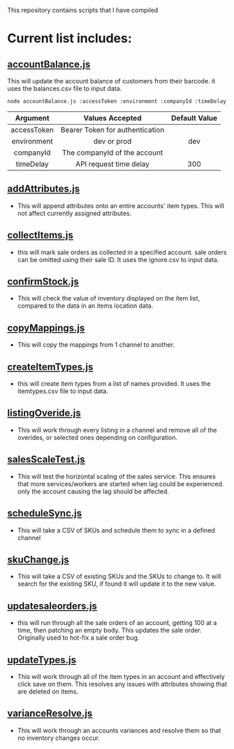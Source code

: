 This repository contains scripts that I have compiled

Current list includes:
===
[accountBalance.js](https://github.com/N4NO1/script/blob/main/Stokly-Scripts/accountBalance.js)
---
This will update the account balance of customers from their barcode.  it uses the balances.csv file to input data.
```node
node accountBalance.js :accessToken :environment :companyId :timeDelay
```
|Argument|Values Accepted|Default Value|
|:---:|:---:|:---:|
|accessToken|Bearer Token for authentication|
|environment|dev or prod|dev|
|companyId|The companyId of the account|
|timeDelay|API request time delay|300

[addAttributes.js](https://github.com/N4NO1/script/blob/main/Stokly-Scripts/addAttributes.js)
---
* This will append attributes onto an entire accounts' item types.  This will not affect currently assigned attributes.

[collectItems.js](https://github.com/N4NO1/script/blob/main/Stokly-Scripts/collectItems.js)
---
* this will mark sale orders as collected in a specified account.  sale orders can be omitted using their sale ID.  It uses the ignore.csv to input data.

[confirmStock.js](https://github.com/N4NO1/script/blob/main/Stokly-Scripts/conmfirmStock.js)
---
* This will check the value of inventory displayed on the item list, compared to the data in an items location data.

[copyMappings.js](https://github.com/N4NO1/script/blob/main/Stokly-Scripts/copyMappings.js)
---
* This will copy the mappings from 1 channel to another. 

[createItemTypes.js](https://github.com/N4NO1/script/blob/main/Stokly-Scripts/createItemTypes.js)
---
* this will create item types from a list of names provided. It uses the itemtypes.csv file to input data.

[listingOveride.js](https://github.com/N4NO1/script/blob/main/Stokly-Scripts/listingOveride.js)
---
* This will work through every listing in a channel and remove all of the overides, or selected ones depending on configuration.

[salesScaleTest.js](https://github.com/N4NO1/script/blob/main/Stokly-Scripts/salesScaleTest.js)
---
* This will test the horizontal scaling of the sales service. This ensures that more services/workers are started when lag could be experienced. only the account causing the lag should be affected.

[scheduleSync.js](https://github.com/N4NO1/script/blob/main/Stokly-Scripts/scheduleSync.js)
---
* This will take a CSV of SKUs and schedule them to sync in a defined channel

[skuChange.js](https://github.com/N4NO1/script/blob/main/Stokly-Scripts/skuChange.js)
---
* This will take a CSV of existing SKUs and the SKUs to change to.  It will search for the existing SKU, if found it will update it to the new value.

[updatesaleorders.js](https://github.com/N4NO1/script/blob/main/Stokly-Scripts/updatesaleorders.js)
---
* this will run through all the sale orders of an account, getting 100 at a time, then patching an empty body.  This updates the sale order.  Originally used to hot-fix a sale order bug.

[updateTypes.js](https://github.com/N4NO1/script/blob/main/Stokly-Scripts/updateTypes.js)
---
* This will work through all of the item types in an account and effectively click save on them.  This resolves any issues with attributes showing that are deleted on items.

[varianceResolve.js](https://github.com/N4NO1/script/blob/main/Stokly-Scripts/varianceResolve.js)
---
* This will work through an accounts variances and resolve them so that no inventory changes occur.